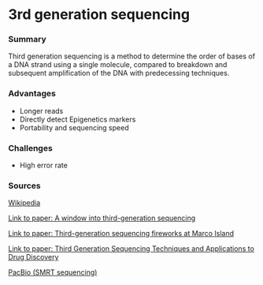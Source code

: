 # 3rd generation sequencing

### Summary

Third generation sequencing is a method to determine the order of bases
of a DNA strand using a single molecule, compared to breakdown and
subsequent amplification of the DNA with predecessing techniques.

### Advantages

- Longer reads
- Directly detect Epigenetics markers
- Portability and sequencing speed

### Challenges

- High error rate

### Sources

[Wikipedia](https://en.wikipedia.org/wiki/Third-generation_sequencing)

[Link to paper: A window into third-generation sequencing](https://academic.oup.com/hmg/article-lookup/doi/10.1093/hmg/ddq416)

[Link to paper: Third-generation sequencing fireworks at Marco Island](https://dx.doi.org/10.1038/nbt0510-426)

[Link to paper: Third Generation Sequencing Techniques and Applications to Drug Discovery](https://www.ncbi.nlm.nih.gov/pmc/articles/PMC3319653/)

[PacBio (SMRT sequencing)](http://www.pacb.com/smrt-science/smrt-sequencing/)
